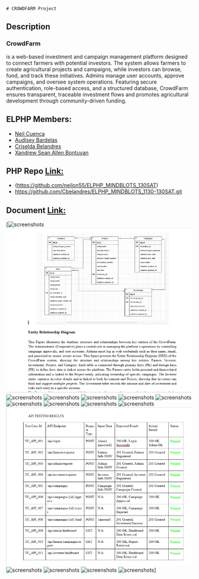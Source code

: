     # CROWDFARM Project

## Description

### CrowdFarm
is a web-based investment and campaign management platform designed to connect farmers with potential investors. The system allows farmers to create agricultural projects and campaigns, while investors can browse, fund, and track these initiatives. Admins manage user accounts, approve campaigns, and oversee system operations. Featuring secure authentication, role-based access, and a structured database, CrowdFarm ensures transparent, traceable investment flows and promotes agricultural development through community-driven funding.
##
## ELPHP Members:
* [Neil Cuenca](https://github.com/neilon55)<br>
* [Audisey Bardelas](https://github.com/Audissey123)<br>
* [Criselda Belandres](https://github.com/Cbelandres)<br>
* [Xandrew Sean Allen Bontuyan](https://github.com/SeanBontuyan)<br>

## PHP Repo [Link:](https://github.com/neilon55/ELPHP_MINDBLOTS_130SAT)
* (https://github.com/neilon55/ELPHP_MINDBLOTS_130SAT)
* https://github.com/Cbelandres/ELPHP_MINDBLOTS_1130-130SAT.git

## Document [Link:](https://docs.google.com/document/d/1aEkL-NIePin8jgEkHg7WW5k4NbAf2-7eyNC0W23IRVE/edit?tab=t.0)<br>
[![screenshots](./resources/images/image0.png)
![screenshots](./resources/images/erdN.png)
![screenshots](./resources/images/image2.png)
![screenshots](./resources/images/image3.png)
![screenshots](./resources/images/image4.png)
![screenshots](./resources/images/image5.png)
![screenshots](./resources/images/image6.png)
![screenshots](./resources/images/image7.png)
![screenshots](./resources/images/image8.png)
![screenshots](./resources/images/image9.png)
![screenshots](./resources/images/image10.png)
![screenshots](./resources/images/API.png)
![screenshots](./resources/images/image11.png)
![screenshots](./resources/images/image12.png)
![screenshots](./resources/images/image13.png)
![screenshots](./resources/images/image14.png)]




